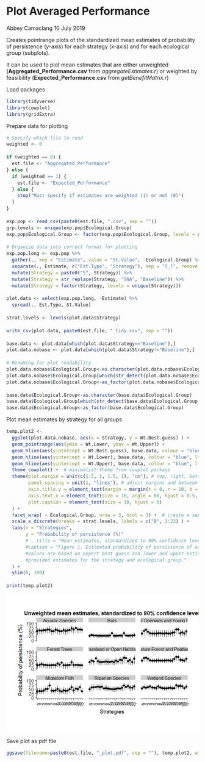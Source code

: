 Plot Averaged Performance
================
Abbey Camaclang
10 July 2019

Creates pointrange plots of the standardized mean estimates of probability of persistence (y-axis) for each strategy (x-axis) and for each ecological group (subplots).

It can be used to plot mean estimates that are either unweighted (**Aggregated\_Performance.csv** from *aggregateEstimates.r*) or weighted by feasibility (**Expected\_Performance.csv** from *getBenefitMatrix.r*)

Load packages

``` r
library(tidyverse)
library(cowplot)
library(gridExtra)
```

Prepare data for plotting

``` r
# Specify which file to read
weighted <- 0

if (weighted == 0) {
  est.file <- "Aggregated_Performance"
} else {
  if (weighted == 1) {
    est.file <- "Expected_Performance"
  } else {
    stop("Must specify if estimates are weighted (1) or not (0)")
  }
}

exp.pop <- read_csv(paste0(est.file, ".csv", sep = ""))
grp.levels <- unique(exp.pop$Ecological.Group)
exp.pop$Ecological.Group <- factor(exp.pop$Ecological.Group, levels = grp.levels)

# Organize data into correct format for plotting
exp.pop.long <- exp.pop %>%
  gather(., key = "Estimate", value = "St.Value", -Ecological.Group) %>%
  separate(., Estimate, c("Est.Type", "Strategy"), sep = "[_]", remove = FALSE) %>%
  mutate(Strategy = paste0("S", Strategy)) %>%
  mutate(Strategy = str_replace(Strategy, "SNA", "Baseline")) %>%
  mutate(Strategy = factor(Strategy, levels = unique(Strategy)))

plot.data <- select(exp.pop.long, -Estimate) %>%
  spread(., Est.Type, St.Value)

strat.levels <- levels(plot.data$Strategy)

write_csv(plot.data, paste0(est.file, "_tidy.csv", sep = ""))

base.data <- plot.data[which(plot.data$Strategy=="Baseline"),]
plot.data.nobase <- plot.data[which(plot.data$Strategy!="Baseline"),]

# Renaming for plot readability
plot.data.nobase$Ecological.Group<-as.character(plot.data.nobase$Ecological.Group)
plot.data.nobase$Ecological.Group[which(str_detect(plot.data.nobase$Ecological.Group, "Forest Openings and Young Forest Species")==1)] <- "Forest Openings or Young Forest Spp"
plot.data.nobase$Ecological.Group<-as_factor(plot.data.nobase$Ecological.Group)

base.data$Ecological.Group<-as.character(base.data$Ecological.Group)
base.data$Ecological.Group[which(str_detect(base.data$Ecological.Group, "Forest Openings and Young Forest Species")==1)] <- "Forest Openings or Young Forest Spp"
base.data$Ecological.Group<-as_factor(base.data$Ecological.Group)
```

Plot mean estimates by strategy for all groups

``` r
temp.plot2 <- 
  ggplot(plot.data.nobase, aes(x = Strategy, y = Wt.Best.guess) ) +
  geom_pointrange(aes(ymin = Wt.Lower, ymax = Wt.Upper)) +
  geom_hline(aes(yintercept = Wt.Best.guess), base.data, colour = "blue") +
  geom_hline(aes(yintercept = Wt.Lower), base.data, colour = "blue", lty = "dashed") +
  geom_hline(aes(yintercept = Wt.Upper), base.data, colour = "blue", lty = "dashed") +
  theme_cowplot() +  # minimalist theme from cowplot package
  theme(plot.margin = unit(c(1.5, 1, 1.5, 1), "cm"), # top, right, bottom and left margins around the plot area
        panel.spacing = unit(1, "lines"), # adjust margins and between panels of the plot (spacing of 1)
        axis.title.y = element_text(margin = margin(t = 0, r = 10, b = 0, l = 0)), # adjust space between y-axis numbers and y-axis label
        axis.text.x = element_text(size = 10, angle = 60, hjust = 0.5, vjust = 0.5),
        plot.caption = element_text(size = 10, hjust = 0)
  ) +
  facet_wrap( ~ Ecological.Group, nrow = 3, ncol = 3) +  # create a separate panel for each ecological group
  scale_x_discrete(breaks = strat.levels, labels = c("B", 1:23) ) +
  labs(x = "Strategies",
       y = "Probability of persistence (%)"
       # , title = "Mean estimates, standardized to 80% confidence level" 
       #caption = "Figure 1. Estimated probability of persistence of each ecological group under the Baseline scenario (B) and each of the management strategies (1 - 22). 
       #Values are based on expert best guess and lower and upper estimates (standardized to 80% confidence level), averaged over number of experts who 
       #provided estimates for the strategy and ecological group."
  ) +
  ylim(0, 100) 

print(temp.plot2)
```

![](plotMeanPerformance_files/figure-markdown_github/unnamed-chunk-3-1.png)

Save plot as pdf file

``` r
ggsave(filename=paste0(est.file, "_plot.pdf", sep = ""), temp.plot2, width = 11, height = 8.5, units = "in")
```
